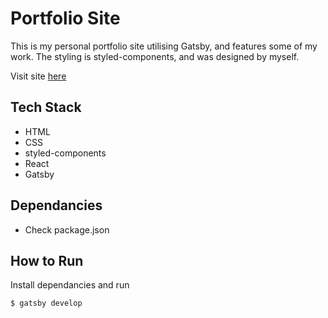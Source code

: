 # Portfolio Site

This is my personal portfolio site utilising Gatsby, and features some of my work. The styling is styled-components, and was designed by myself.

Visit site [here](https://r0o.dev)

## Tech Stack
- HTML
- CSS
- styled-components
- React
- Gatsby

## Dependancies
- Check package.json

## How to Run
Install dependancies and run

    $ gatsby develop
